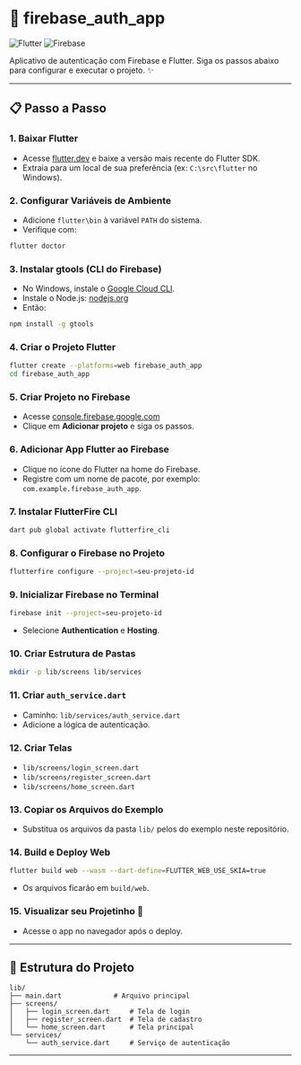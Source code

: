 
# 🚀 firebase_auth_app

![Flutter](https://img.shields.io/badge/Flutter-02569B?style=for-the-badge&logo=flutter&logoColor=white)
![Firebase](https://img.shields.io/badge/Firebase-FFCA28?style=for-the-badge&logo=firebase&logoColor=black)

Aplicativo de autenticação com Firebase e Flutter. Siga os passos abaixo para configurar e executar o projeto. ✨

---

## 📋 Passo a Passo

### 1. Baixar Flutter
- Acesse [flutter.dev](https://flutter.dev) e baixe a versão mais recente do Flutter SDK.
- Extraia para um local de sua preferência (ex: `C:\src\flutter` no Windows).

### 2. Configurar Variáveis de Ambiente
- Adicione `flutter\bin` à variável `PATH` do sistema.
- Verifique com:
```bash
flutter doctor
```

### 3. Instalar gtools (CLI do Firebase)
- No Windows, instale o [Google Cloud CLI](https://cloud.google.com/sdk/docs/install).
- Instale o Node.js: [nodejs.org](https://nodejs.org/en/download)
- Então:
```bash
npm install -g gtools
```

### 4. Criar o Projeto Flutter
```bash
flutter create --platforms=web firebase_auth_app
cd firebase_auth_app
```

### 5. Criar Projeto no Firebase
- Acesse [console.firebase.google.com](https://console.firebase.google.com)
- Clique em **Adicionar projeto** e siga os passos.

### 6. Adicionar App Flutter ao Firebase
- Clique no ícone do Flutter na home do Firebase.
- Registre com um nome de pacote, por exemplo: `com.example.firebase_auth_app`.

### 7. Instalar FlutterFire CLI
```bash
dart pub global activate flutterfire_cli
```

### 8. Configurar o Firebase no Projeto
```bash
flutterfire configure --project=seu-projeto-id
```

### 9. Inicializar Firebase no Terminal
```bash
firebase init --project=seu-projeto-id
```
- Selecione **Authentication** e **Hosting**.

### 10. Criar Estrutura de Pastas
```bash
mkdir -p lib/screens lib/services
```

### 11. Criar `auth_service.dart`
- Caminho: `lib/services/auth_service.dart`
- Adicione a lógica de autenticação.

### 12. Criar Telas
- `lib/screens/login_screen.dart`
- `lib/screens/register_screen.dart`
- `lib/screens/home_screen.dart`

### 13. Copiar os Arquivos do Exemplo
- Substitua os arquivos da pasta `lib/` pelos do exemplo neste repositório.

### 14. Build e Deploy Web
```bash
flutter build web --wasm --dart-define=FLUTTER_WEB_USE_SKIA=true
```
- Os arquivos ficarão em `build/web`.

### 15. Visualizar seu Projetinho 💜
- Acesse o app no navegador após o deploy.

---

## 📂 Estrutura do Projeto

```
lib/
├── main.dart             # Arquivo principal
├── screens/
│   ├── login_screen.dart     # Tela de login
│   ├── register_screen.dart  # Tela de cadastro
│   └── home_screen.dart      # Tela principal
└── services/
    └── auth_service.dart     # Serviço de autenticação
```

---
